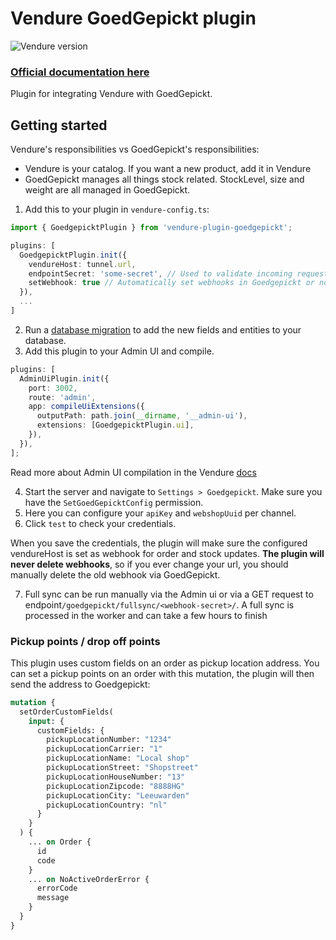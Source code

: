 # Vendure GoedGepickt plugin

![Vendure version](https://img.shields.io/npm/dependency-version/vendure-plugin-goedgepickt/dev/@vendure/core)

### [Official documentation here](https://pinelab-plugins.com/plugin/vendure-plugin-goedgepickt)

Plugin for integrating Vendure with GoedGepickt.

## Getting started

Vendure's responsibilities vs GoedGepickt's responsibilities:

- Vendure is your catalog. If you want a new product, add it in Vendure
- GoedGepickt manages all things stock related. StockLevel, size and weight are all managed in GoedGepickt.

1. Add this to your plugin in `vendure-config.ts`:

```ts
import { GoedgepicktPlugin } from 'vendure-plugin-goedgepickt';

plugins: [
  GoedgepicktPlugin.init({
    vendureHost: tunnel.url,
    endpointSecret: 'some-secret', // Used to validate incoming requests to /fullsync
    setWebhook: true // Automatically set webhooks in Goedgepickt or not
  }),
  ...
]
```

2. Run a [database migration](https://www.vendure.io/docs/developer-guide/migrations/) to add the new fields and
   entities to your database.
3. Add this plugin to your Admin UI and compile.

```ts
plugins: [
  AdminUiPlugin.init({
    port: 3002,
    route: 'admin',
    app: compileUiExtensions({
      outputPath: path.join(__dirname, '__admin-ui'),
      extensions: [GoedgepicktPlugin.ui],
    }),
  }),
];
```

Read more about Admin UI compilation in the Vendure
[docs](https://www.vendure.io/docs/plugins/extending-the-admin-ui/#compiling-as-a-deployment-step)

4. Start the server and navigate to `Settings > Goedgepickt`. Make sure you have the `SetGoedGepicktConfig` permission.
5. Here you can configure your `apiKey` and `webshopUuid` per channel.
6. Click `test` to check your credentials.

When you save the credentials, the plugin will make sure the configured vendureHost is set as webhook for order and
stock updates. **The plugin will never delete webhooks**, so if you ever change your url, you should manually delete the
old webhook via GoedGepickt.

7. Full sync can be run manually via the Admin ui or via a GET request to
   endpoint`/goedgepickt/fullsync/<webhook-secret>/`. A full sync is processed in the worker and can take a few hours to
   finish

### Pickup points / drop off points

This plugin uses custom fields on an order as pickup location address. You can set a pickup points on an order with this
mutation, the plugin will then send the address to Goedgepickt:

```graphql
mutation {
  setOrderCustomFields(
    input: {
      customFields: {
        pickupLocationNumber: "1234"
        pickupLocationCarrier: "1"
        pickupLocationName: "Local shop"
        pickupLocationStreet: "Shopstreet"
        pickupLocationHouseNumber: "13"
        pickupLocationZipcode: "8888HG"
        pickupLocationCity: "Leeuwarden"
        pickupLocationCountry: "nl"
      }
    }
  ) {
    ... on Order {
      id
      code
    }
    ... on NoActiveOrderError {
      errorCode
      message
    }
  }
}
```
